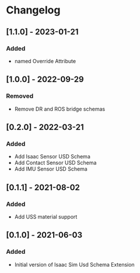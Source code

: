 # Changelog
## [1.1.0] - 2023-01-21

### Added
- named Override Attribute

## [1.0.0] - 2022-09-29

### Removed
- Remove DR and ROS bridge schemas

## [0.2.0] - 2022-03-21

### Added
- Add Isaac Sensor USD Schema 
- Add Contact Sensor USD Schema
- Add IMU Sensor USD Schema

## [0.1.1] - 2021-08-02

### Added
- Add USS material support

## [0.1.0] - 2021-06-03

### Added
- Initial version of Isaac Sim Usd Schema Extension
